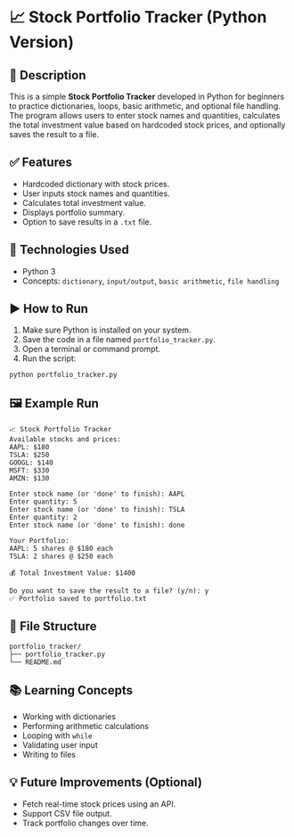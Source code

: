 
# 📈 Stock Portfolio Tracker (Python Version)

## 📌 Description
This is a simple **Stock Portfolio Tracker** developed in Python for beginners to practice dictionaries, loops, basic arithmetic, and optional file handling. 
The program allows users to enter stock names and quantities, calculates the total investment value based on hardcoded stock prices, and optionally saves the result to a file.

## ✅ Features
- Hardcoded dictionary with stock prices.
- User inputs stock names and quantities.
- Calculates total investment value.
- Displays portfolio summary.
- Option to save results in a `.txt` file.

## 🔧 Technologies Used
- Python 3
- Concepts: `dictionary`, `input/output`, `basic arithmetic`, `file handling`

## ▶️ How to Run
1. Make sure Python is installed on your system.
2. Save the code in a file named `portfolio_tracker.py`.
3. Open a terminal or command prompt.
4. Run the script:

```
python portfolio_tracker.py
```

## 🖼️ Example Run

```
📈 Stock Portfolio Tracker
Available stocks and prices:
AAPL: $180
TSLA: $250
GOOGL: $140
MSFT: $330
AMZN: $130

Enter stock name (or 'done' to finish): AAPL
Enter quantity: 5
Enter stock name (or 'done' to finish): TSLA
Enter quantity: 2
Enter stock name (or 'done' to finish): done

Your Portfolio:
AAPL: 5 shares @ $180 each
TSLA: 2 shares @ $250 each

💰 Total Investment Value: $1400

Do you want to save the result to a file? (y/n): y
✅ Portfolio saved to portfolio.txt
```

## 📁 File Structure

```
portfolio_tracker/
├── portfolio_tracker.py
└── README.md
```

## 📚 Learning Concepts
- Working with dictionaries
- Performing arithmetic calculations
- Looping with `while`
- Validating user input
- Writing to files

## 💡 Future Improvements (Optional)
- Fetch real-time stock prices using an API.
- Support CSV file output.
- Track portfolio changes over time.
